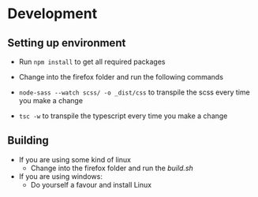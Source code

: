 # Development

## Setting up environment

+ Run `npm install` to get all required packages


+ Change into the firefox folder and run the following commands
+ `node-sass --watch scss/ -o _dist/css` to transpile the scss every time you make a change
+ `tsc -w` to transpile the typescript every time you make a change

## Building

+ If you are using some kind of linux
    + Change into the firefox folder and run the *build.sh*
+ If you are using windows: 
    + Do yourself a favour and install Linux

